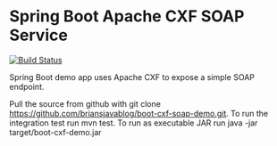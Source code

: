 # Spring Boot Apache CXF SOAP Service

[![Build Status](https://travis-ci.org/briansjavablog/boot-cxf-soap-demo.svg?branch=master)](https://travis-ci.org/briansjavablog/apache-cxf-demo)

Spring Boot demo app uses Apache CXF to expose a simple SOAP endpoint.

Pull the source from github with git clone https://github.com/briansjavablog/boot-cxf-soap-demo.git. 
To run the integration test run mvn test. To run as executable JAR run java -jar target/boot-cxf-demo.jar